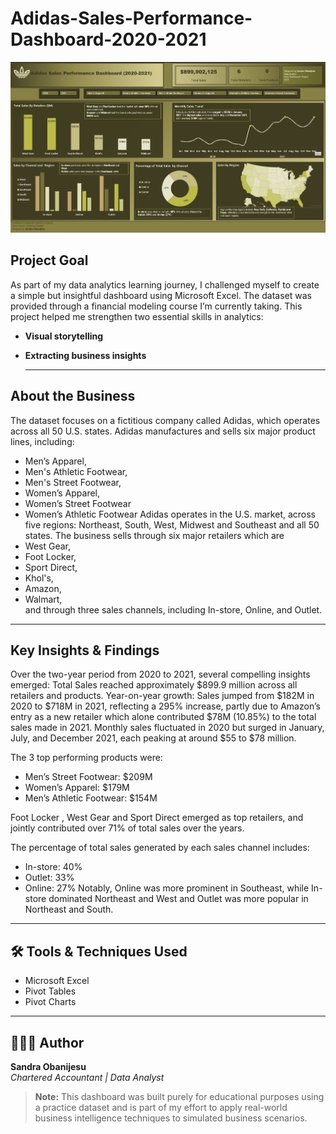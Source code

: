 # Adidas-Sales-Performance-Dashboard-2020-2021
![IMG_6963.jpeg](https://github.com/SandraObanijesu/Adidas-Sales-Performance-Dashboard--2020-2021-/blob/main/IMG_6963.jpeg?raw=true)
## Project Goal
As part of my data analytics learning journey, I challenged myself to create a simple but insightful dashboard using Microsoft Excel. The dataset was provided through a financial modeling course I’m currently taking.
This project helped me strengthen two essential skills in analytics:
- **Visual storytelling**
- **Extracting business insights**

  ---
  
## About the Business
The dataset focuses on a fictitious company called Adidas, which operates across all 50 U.S. states. Adidas manufactures and sells six major product lines, including:
- Men’s Apparel,
- Men's Athletic Footwear,
- Men's Street Footwear,
- Women’s Apparel,
- Women’s Street Footwear 
- Women’s Athletic Footwear
Adidas operates in the U.S. market, across five regions: Northeast, South, West, Midwest and Southeast and all 50 states. The business sells through six major retailers  which are
- West Gear, 
- Foot Locker, 
- Sport Direct,
- Khol's, 
- Amazon, 
- Walmart,   
and through  three sales channels, including In-store, Online, and Outlet. 

---

## Key Insights & Findings

Over the two-year period from 2020 to 2021, several compelling insights emerged:
Total Sales reached approximately $899.9 million across all retailers and products.
Year-on-year growth: Sales jumped from $182M in 2020 to $718M in 2021, reflecting a 295% increase, partly due to Amazon’s entry  as a new retailer  which alone contributed $78M (10.85%) to the total sales made in 2021.
Monthly sales fluctuated in 2020 but surged in January, July, and December 2021, each peaking at around $55 to $78 million.

The 3 top performing products were:
- Men’s Street Footwear: $209M
- Women’s Apparel: $179M
- Men’s Athletic Footwear: $154M

Foot Locker , West Gear and Sport Direct emerged as top retailers, and jointly contributed over 71% of total sales over the years.

The percentage of total sales generated by each sales channel includes:
- In-store: 40%
- Outlet: 33%
- Online: 27%
Notably, Online was more prominent in Southeast, while In-store dominated Northeast and West and Outlet was more popular in Northeast and South.

---

## 🛠 Tools & Techniques Used

- Microsoft Excel  
- Pivot Tables  
- Pivot Charts   

---

## 👩🏽‍💻 Author 

**Sandra Obanijesu**  
_Chartered Accountant | Data Analyst_

> **Note:** This dashboard was built purely for educational purposes using a practice dataset and is part of my effort to apply real-world business intelligence techniques to simulated business scenarios.
